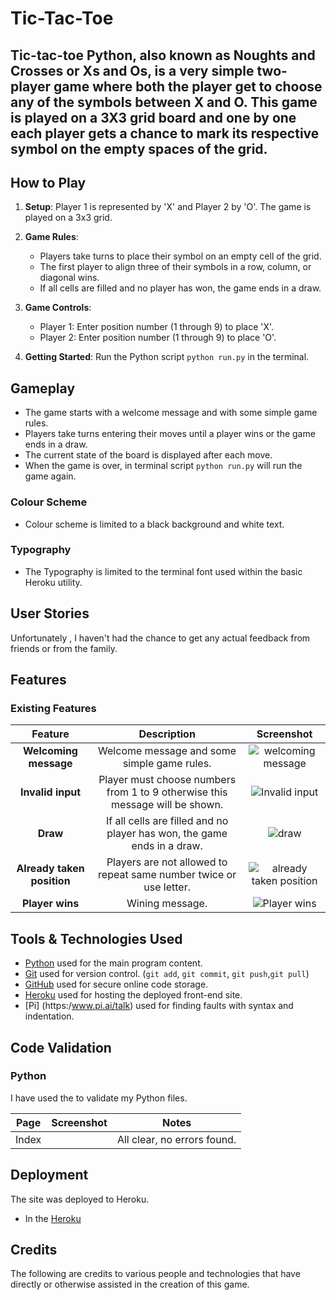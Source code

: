 # Tic-Tac-Toe 

## Tic-tac-toe Python, also known as Noughts and Crosses or Xs and Os, is a very simple two-player game where both the player get to choose any of the symbols between X and O. This game is played on a 3X3 grid board and one by one each player gets a chance to mark its respective symbol on the empty spaces of the grid.
## How to Play

1. **Setup**: Player 1 is represented by 'X' and Player 2 by 'O'. The game is played on a 3x3 grid.
   
2. **Game Rules**:
   - Players take turns to place their symbol on an empty cell of the grid.
   - The first player to align three of their symbols in a row, column, or diagonal wins.
   - If all cells are filled and no player has won, the game ends in a draw.

3. **Game Controls**:
   - Player 1: Enter position number (1 through 9) to place 'X'.
   - Player 2: Enter position number (1 through 9) to place 'O'.

4. **Getting Started**: Run the Python script `python run.py` in the terminal.

## Gameplay

- The game starts with a welcome message and with some simple game rules.
- Players take turns entering their moves until a player wins or the game ends in a draw.
- The current state of the board is displayed after each move.
- When the game is over, in terminal script `python run.py` will run the game again.

### Colour Scheme

- Colour scheme is limited to a black background and white text.

### Typography

- The Typography is limited to the terminal font used within the basic Heroku utility.

## User Stories

Unfortunately , I haven't had the chance to get any actual feedback from friends or from the family.

## Features

### Existing Features

| Feature | Description | Screenshot |
| :---: | :---: | :---: |
| **Welcoming message** | Welcome message and some simple game rules. | ![welcoming message](https://github.com/user-attachments/assets/3eb3de3b-d6fc-4292-80a5-77fb43444f92)|
| **Invalid input** | Player must choose numbers from 1 to 9 otherwise this message will be shown. | ![Invalid input](https://github.com/user-attachments/assets/504345a4-00c5-4751-a0c9-cc6f9ff9032a)|
| **Draw** | If all cells are filled and no player has won, the game ends in a draw. | ![draw](https://github.com/user-attachments/assets/6a083854-a463-4832-a05a-5c13a8b106d2)|
| **Already taken position** | Players are not allowed to repeat same number twice or use letter. | ![already taken position](https://github.com/user-attachments/assets/56aebd44-2fbc-43d5-95b2-3bf9cd40200c)|
| **Player wins** | Wining message. | ![Player wins](https://github.com/user-attachments/assets/b541405f-9ebe-442b-a319-f960ea6dcf27)|

## Tools & Technologies Used

- [Python](https://www.python.org/) used for the main program content.
- [Git](https://git-scm.com) used for version control. (`git add`, `git commit`, `git push`,`git pull`)
- [GitHub](https://github.com) used for secure online code storage.
- [Heroku](https://www.heroku.com) used for hosting the deployed front-end site.
- [Pi] (https:/www.pi.ai/talk) used for finding faults with syntax and indentation.

## Code Validation

### Python

I have used the []() to validate my Python files.

| Page | Screenshot | Notes |
| :---: | :---: | :---: |
| Index | | All clear, no errors found.|

## Deployment

The site was deployed to Heroku.

- In the [Heroku]()

## Credits

The following are credits to various people and technologies that have directly or otherwise assisted in the creation of this game.




 
